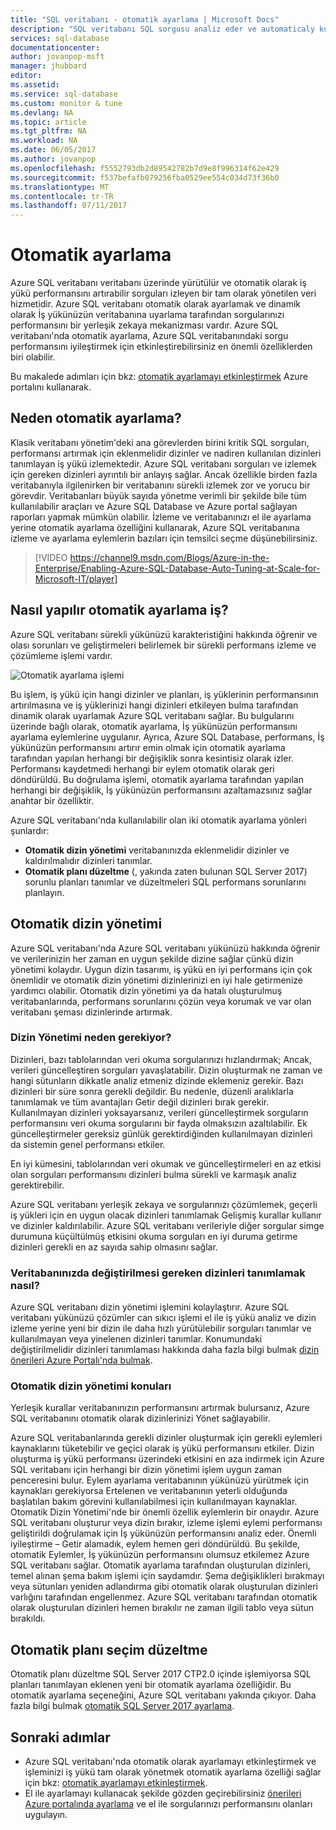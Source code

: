 ```yaml
---
title: "SQL veritabanı - otomatik ayarlama | Microsoft Docs"
description: "SQL veritabanı SQL sorgusu analiz eder ve automaticaly kullanıcı iş yüküne uyum sağlar."
services: sql-database
documentationcenter: 
author: jovanpop-msft
manager: jhubbard
editor: 
ms.assetid: 
ms.service: sql-database
ms.custom: monitor & tune
ms.devlang: NA
ms.topic: article
ms.tgt_pltfrm: NA
ms.workload: NA
ms.date: 06/05/2017
ms.author: jovanpop
ms.openlocfilehash: f5552793db2d89542782b7d9e8f996314f62e429
ms.sourcegitcommit: f537befafb079256fba0529ee554c034d73f36b0
ms.translationtype: MT
ms.contentlocale: tr-TR
ms.lasthandoff: 07/11/2017
---
```

# <a name="automatic-tuning"></a>Otomatik ayarlama

Azure SQL veritabanı veritabanı üzerinde yürütülür ve otomatik olarak iş yükü performansını artırabilir sorguları izleyen bir tam olarak yönetilen veri hizmetidir. Azure SQL veritabanı otomatik olarak ayarlamak ve dinamik olarak İş yükünüzün veritabanına uyarlama tarafından sorgularınızı performansını bir yerleşik zekaya mekanizması vardır. Azure SQL veritabanı'nda otomatik ayarlama, Azure SQL veritabanındaki sorgu performansını iyileştirmek için etkinleştirebilirsiniz en önemli özelliklerden biri olabilir.

Bu makalede adımları için bkz: [otomatik ayarlamayı etkinleştirmek](sql-database-automatic-tuning-enable.md) Azure portalını kullanarak.

## <a name="why-automatic-tuning"></a>Neden otomatik ayarlama?

Klasik veritabanı yönetim'deki ana görevlerden birini kritik SQL sorguları, performansı artırmak için eklenmelidir dizinler ve nadiren kullanılan dizinleri tanımlayan iş yükü izlemektedir. Azure SQL veritabanı sorguları ve izlemek için gereken dizinleri ayrıntılı bir anlayış sağlar. Ancak özellikle birden fazla veritabanıyla ilgilenirken bir veritabanını sürekli izlemek zor ve yorucu bir görevdir. Veritabanları büyük sayıda yönetme verimli bir şekilde bile tüm kullanılabilir araçları ve Azure SQL Database ve Azure portal sağlayan raporları yapmak mümkün olabilir. İzleme ve veritabanınızı el ile ayarlama yerine otomatik ayarlama özelliğini kullanarak, Azure SQL veritabanına izleme ve ayarlama eylemlerin bazıları için temsilci seçme düşünebilirsiniz. 


> [!VIDEO https://channel9.msdn.com/Blogs/Azure-in-the-Enterprise/Enabling-Azure-SQL-Database-Auto-Tuning-at-Scale-for-Microsoft-IT/player]
>

## <a name="how-does-automatic-tuning-work"></a>Nasıl yapılır otomatik ayarlama iş?

Azure SQL veritabanı sürekli yükünüzü karakteristiğini hakkında öğrenir ve olası sorunları ve geliştirmeleri belirlemek bir sürekli performans izleme ve çözümleme işlemi vardır.

![Otomatik ayarlama işlemi](./media/sql-database-automatic-tuning/tuning-process.png)

Bu işlem, iş yükü için hangi dizinler ve planları, iş yüklerinin performansının artırılmasına ve iş yüklerinizi hangi dizinleri etkileyen bulma tarafından dinamik olarak uyarlamak Azure SQL veritabanı sağlar. Bu bulgularını üzerinde bağlı olarak, otomatik ayarlama, İş yükünüzün performansını ayarlama eylemlerine uygulanır. Ayrıca, Azure SQL Database, performans, İş yükünüzün performansını artırır emin olmak için otomatik ayarlama tarafından yapılan herhangi bir değişiklik sonra kesintisiz olarak izler. Performansı kaydetmedi herhangi bir eylem otomatik olarak geri döndürüldü. Bu doğrulama işlemi, otomatik ayarlama tarafından yapılan herhangi bir değişiklik, İş yükünüzün performansını azaltamazsınız sağlar anahtar bir özelliktir.

Azure SQL veritabanı'nda kullanılabilir olan iki otomatik ayarlama yönleri şunlardır:

 -  **Otomatik dizin yönetimi** veritabanınızda eklenmelidir dizinler ve kaldırılmalıdır dizinleri tanımlar.
 -  **Otomatik planı düzeltme** (, yakında zaten bulunan SQL Server 2017) sorunlu planları tanımlar ve düzeltmeleri SQL performans sorunlarını planlayın.

## <a name="automatic-index-management"></a>Otomatik dizin yönetimi

Azure SQL veritabanı'nda Azure SQL veritabanı yükünüzü hakkında öğrenir ve verilerinizin her zaman en uygun şekilde dizine sağlar çünkü dizin yönetimi kolaydır. Uygun dizin tasarımı, iş yükü en iyi performans için çok önemlidir ve otomatik dizin yönetimi dizinlerinizi en iyi hale getirmenize yardımcı olabilir. Otomatik dizin yönetimi ya da hatalı oluşturulmuş veritabanlarında, performans sorunlarını çözün veya korumak ve var olan veritabanı şeması dizinlerinde artırmak. 

### <a name="why-do-you-need-index-management"></a>Dizin Yönetimi neden gerekiyor?

Dizinleri, bazı tablolarından veri okuma sorgularınızı hızlandırmak; Ancak, verileri güncelleştiren sorguları yavaşlatabilir. Dizin oluşturmak ne zaman ve hangi sütunların dikkatle analiz etmeniz dizinde eklemeniz gerekir. Bazı dizinleri bir süre sonra gerekli değildir. Bu nedenle, düzenli aralıklarla tanımlamak ve tüm avantajları Getir değil dizinleri bırak gerekir. Kullanılmayan dizinleri yoksayarsanız, verileri güncelleştirmek sorguların performansını veri okuma sorgularını bir fayda olmaksızın azaltılabilir. Ek güncelleştirmeler gereksiz günlük gerektirdiğinden kullanılmayan dizinleri da sistemin genel performansı etkiler.

En iyi kümesini, tablolarından veri okumak ve güncelleştirmeleri en az etkisi olan sorguları performansını dizinleri bulma sürekli ve karmaşık analiz gerektirebilir.

Azure SQL veritabanı yerleşik zekaya ve sorgularınızı çözümlemek, geçerli iş yükleri için en uygun olacak dizinleri tanımlamak Gelişmiş kurallar kullanır ve dizinler kaldırılabilir. Azure SQL veritabanı verileriyle diğer sorgular simge durumuna küçültülmüş etkisini okuma sorguları en iyi duruma getirme dizinleri gerekli en az sayıda sahip olmasını sağlar.

### <a name="how-to-identify-indexes-that-need-to-be-changed-in-your-database"></a>Veritabanınızda değiştirilmesi gereken dizinleri tanımlamak nasıl?

Azure SQL veritabanı dizin yönetimi işlemini kolaylaştırır. Azure SQL veritabanı yükünüzü çözümler can sıkıcı işlemi el ile iş yükü analiz ve dizin izleme yerine yeni bir dizin ile daha hızlı yürütülebilir sorguları tanımlar ve kullanılmayan veya yinelenen dizinleri tanımlar. Konumundaki değiştirilmelidir dizinleri tanımlaması hakkında daha fazla bilgi bulmak [dizin önerileri Azure Portalı'nda bulmak](sql-database-advisor-portal.md).

### <a name="automatic-index-management-considerations"></a>Otomatik dizin yönetimi konuları

Yerleşik kurallar veritabanınızın performansını artırmak bulursanız, Azure SQL veritabanını otomatik olarak dizinlerinizi Yönet sağlayabilir.

Azure SQL veritabanlarında gerekli dizinler oluşturmak için gerekli eylemleri kaynaklarını tüketebilir ve geçici olarak iş yükü performansını etkiler. Dizin oluşturma iş yükü performansı üzerindeki etkisini en aza indirmek için Azure SQL veritabanı için herhangi bir dizin yönetimi işlem uygun zaman penceresini bulur. Eylem ayarlama veritabanının yükünüzü yürütmek için kaynakları gerekiyorsa Ertelenen ve veritabanının yeterli olduğunda başlatılan bakım görevini kullanılabilmesi için kullanılmayan kaynaklar. Otomatik Dizin Yönetimi'nde bir önemli özellik eylemlerin bir onaydır. Azure SQL veritabanı oluşturur veya dizin bırakır, izleme işlemi eylemi performansı geliştirildi doğrulamak için İş yükünüzün performansını analiz eder. Önemli iyileştirme – Getir alamadık, eylem hemen geri döndürüldü. Bu şekilde, otomatik Eylemler, İş yükünüzün performansını olumsuz etkilemez Azure SQL veritabanı sağlar. Otomatik ayarlama tarafından oluşturulan dizinleri, temel alınan şema bakım işlemi için saydamdır. Şema değişiklikleri bırakmayı veya sütunları yeniden adlandırma gibi otomatik olarak oluşturulan dizinleri varlığını tarafından engellenmez. Azure SQL veritabanı tarafından otomatik olarak oluşturulan dizinleri hemen bırakılır ne zaman ilgili tablo veya sütun bırakıldı.

## <a name="automatic-plan-choice-correction"></a>Otomatik planı seçim düzeltme

Otomatik planı düzeltme SQL Server 2017 CTP2.0 içinde işlemiyorsa SQL planları tanımlayan eklenen yeni bir otomatik ayarlama özelliğidir. Bu otomatik ayarlama seçeneğini, Azure SQL veritabanı yakında çıkıyor. Daha fazla bilgi bulmak [otomatik SQL Server 2017 ayarlama](https://docs.microsoft.com/sql/relational-databases/automatic-tuning/automatic-tuning).

## <a name="next-steps"></a>Sonraki adımlar

- Azure SQL veritabanı'nda otomatik olarak ayarlamayı etkinleştirmek ve işleminizi iş yükü tam olarak yönetmek otomatik ayarlama özelliği sağlar için bkz: [otomatik ayarlamayı etkinleştirmek](sql-database-automatic-tuning-enable.md).
- El ile ayarlamayı kullanacak şekilde gözden geçirebilirsiniz [önerileri Azure portalında ayarlama](sql-database-advisor-portal.md) ve el ile sorgularınızı performansını olanları uygulayın.
